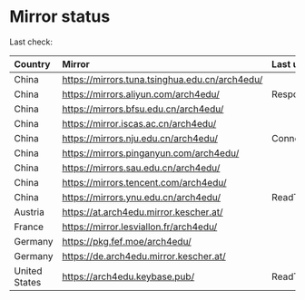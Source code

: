 <script src="./time.js"></script>
# Mirror status
Last check: <script type="text/javascript">localize(1666466603.866673);</script>

|Country|Mirror|Last update|
|:------|:-----|:----------|
|China|https://mirrors.tuna.tsinghua.edu.cn/arch4edu/|<script type="text/javascript">localize(1666464475);</script>|
|China|https://mirrors.aliyun.com/arch4edu/|Response 404|
|China|https://mirrors.bfsu.edu.cn/arch4edu/|<script type="text/javascript">localize(1666421605);</script>|
|China|https://mirror.iscas.ac.cn/arch4edu/|<script type="text/javascript">localize(1666421605);</script>|
|China|https://mirrors.nju.edu.cn/arch4edu/|ConnectTimeout|
|China|https://mirrors.pinganyun.com/arch4edu/|<script type="text/javascript">localize(1666421605);</script>|
|China|https://mirrors.sau.edu.cn/arch4edu/|<script type="text/javascript">localize(1650446957);</script>|
|China|https://mirrors.tencent.com/arch4edu/|<script type="text/javascript">localize(1666421605);</script>|
|China|https://mirrors.ynu.edu.cn/arch4edu/|ReadTimeout|
|Austria|https://at.arch4edu.mirror.kescher.at/|<script type="text/javascript">localize(1666421605);</script>|
|France|https://mirror.lesviallon.fr/arch4edu/|<script type="text/javascript">localize(1666421605);</script>|
|Germany|https://pkg.fef.moe/arch4edu/|<script type="text/javascript">localize(1666421605);</script>|
|Germany|https://de.arch4edu.mirror.kescher.at/|<script type="text/javascript">localize(1666421605);</script>|
|United States|https://arch4edu.keybase.pub/|ReadTimeout|

<script src="./tablefilter/tablefilter.js"></script>
<script src="./table.js"></script>